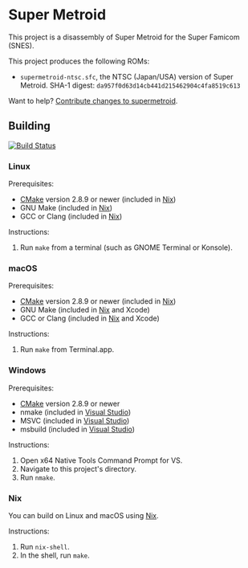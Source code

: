# Super Metroid

This project is a disassembly of Super Metroid for the Super Famicom (SNES).

This project produces the following ROMs:

* `supermetroid-ntsc.sfc`, the NTSC (Japan/USA) version of Super Metroid. SHA-1
  digest: `da957f0d63d14cb441d215462904c4fa8519c613`

Want to help? [Contribute changes to supermetroid](CONTRIBUTING.md).

## Building

[![Build Status](https://travis-ci.org/strager/supermetroid.svg?branch=master)](https://travis-ci.org/strager/supermetroid)

### Linux

Prerequisites:

* [CMake][cmake-download] version 2.8.9 or newer (included in [Nix](#nix))
* GNU Make (included in [Nix](#nix))
* GCC or Clang (included in [Nix](#nix))

Instructions:

1. Run `make` from a terminal (such as GNOME Terminal or Konsole).

### macOS

Prerequisites:

* [CMake][cmake-download] version 2.8.9 or newer (included in [Nix](#nix))
* GNU Make (included in [Nix](#nix) and Xcode)
* GCC or Clang (included in [Nix](#nix) and Xcode)

Instructions:

1. Run `make` from Terminal.app.

### Windows

Prerequisites:

* [CMake][cmake-download] version 2.8.9 or newer
* nmake (included in [Visual Studio][visual-studio-download])
* MSVC (included in [Visual Studio][visual-studio-download])
* msbuild (included in [Visual Studio][visual-studio-download])

Instructions:

1. Open x64 Native Tools Command Prompt for VS.
2. Navigate to this project's directory.
3. Run `nmake`.

### Nix

You can build on Linux and macOS using [Nix][nix-download].

Instructions:

1. Run `nix-shell`.
2. In the shell, run `make`.

[cmake-download]: https://cmake.org/download/
[nix-download]: https://nixos.org/nix/download.html
[visual-studio-download]: https://visualstudio.microsoft.com/downloads/
